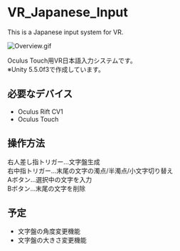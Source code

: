 # VR_Japanese_Input
This is a Japanese input system for VR.

![Overview.gif](https://github.com/shichiE/VR_Japanese_Input/wiki/image/VR_Japanese_Input_Overview.gif)

Oculus Touch用VR日本語入力システムです。  
※Unity 5.5.0f3で作成しています。

## 必要なデバイス

- Oculus Rift CV1
- Oculus Touch

## 操作方法

右人差し指トリガー…文字盤生成  
右中指トリガー…末尾の文字の濁点/半濁点/小文字切り替え  
Aボタン…選択中の文字を入力  
Bボタン…末尾の文字を削除  

## 予定

- 文字盤の角度変更機能
- 文字盤の大きさ変更機能
